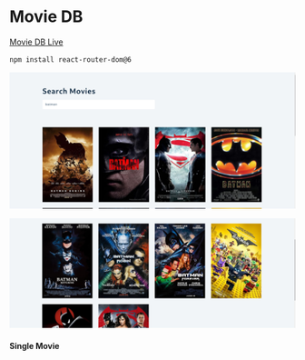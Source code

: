 # Movie DB

[Movie DB Live](https://react-movies-db-project.netlify.app/)

```sh
npm install react-router-dom@6
```

![alt text](image.png)

![alt text](image-1.png)


#### Single Movie

